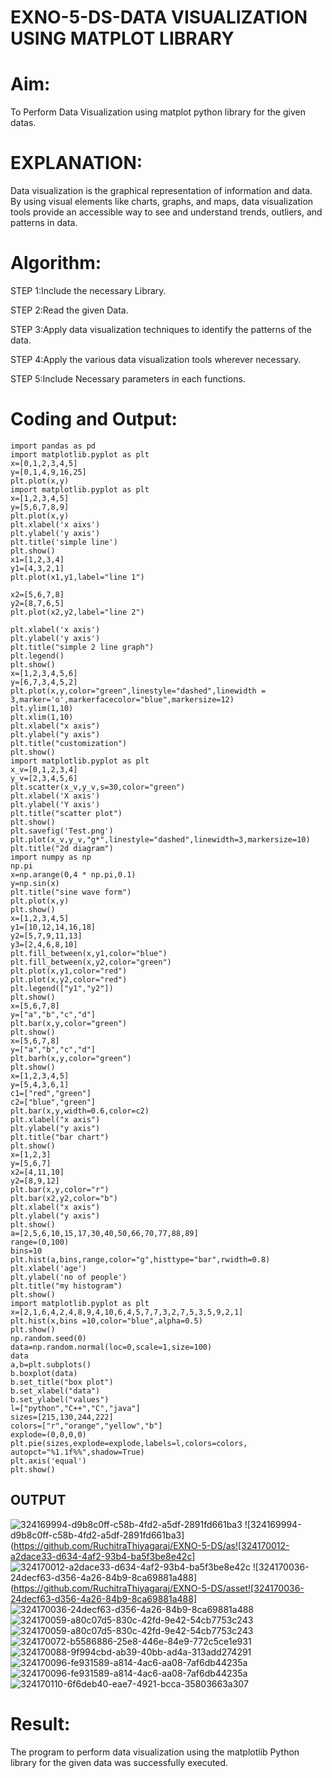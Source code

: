 # EXNO-5-DS-DATA VISUALIZATION USING MATPLOT LIBRARY

# Aim:
  To Perform Data Visualization using matplot python library for the given datas.

# EXPLANATION:
Data visualization is the graphical representation of information and data. By using visual elements like charts, graphs, and maps, data visualization tools provide an accessible way to see and understand trends, outliers, and patterns in data.

# Algorithm:
STEP 1:Include the necessary Library.

STEP 2:Read the given Data.

STEP 3:Apply data visualization techniques to identify the patterns of the data.

STEP 4:Apply the various data visualization tools wherever necessary.

STEP 5:Include Necessary parameters in each functions.

# Coding and Output:
~~~
import pandas as pd
import matplotlib.pyplot as plt
x=[0,1,2,3,4,5]
y=[0,1,4,9,16,25]
plt.plot(x,y)
import matplotlib.pyplot as plt
x=[1,2,3,4,5]
y=[5,6,7,8,9]
plt.plot(x,y)
plt.xlabel('x aixs')
plt.ylabel('y axis')
plt.title('simple line')
plt.show()
x1=[1,2,3,4]
y1=[4,3,2,1]
plt.plot(x1,y1,label="line 1")

x2=[5,6,7,8]
y2=[8,7,6,5]
plt.plot(x2,y2,label="line 2")

plt.xlabel('x axis')
plt.ylabel('y axis')
plt.title("simple 2 line graph")
plt.legend()
plt.show()
x=[1,2,3,4,5,6]
y=[6,7,3,4,5,2]
plt.plot(x,y,color="green",linestyle="dashed",linewidth = 3,marker='o',markerfacecolor="blue",markersize=12)
plt.ylim(1,10)
plt.xlim(1,10)
plt.xlabel("x axis")
plt.ylabel("y axis")
plt.title("customization")
plt.show()
import matplotlib.pyplot as plt
x_v=[0,1,2,3,4]
y_v=[2,3,4,5,6]
plt.scatter(x_v,y_v,s=30,color="green")
plt.xlabel('X axis')
plt.ylabel('Y axis')
plt.title("scatter plot")
plt.show()
plt.savefig('Test.png')
plt.plot(x_v,y_v,"g*",linestyle="dashed",linewidth=3,markersize=10)
plt.title("2d diagram")
import numpy as np
np.pi
x=np.arange(0,4 * np.pi,0.1)
y=np.sin(x)
plt.title("sine wave form")
plt.plot(x,y)
plt.show()
x=[1,2,3,4,5]
y1=[10,12,14,16,18]
y2=[5,7,9,11,13]
y3=[2,4,6,8,10]
plt.fill_between(x,y1,color="blue")
plt.fill_between(x,y2,color="green")
plt.plot(x,y1,color="red")
plt.plot(x,y2,color="red")
plt.legend(["y1","y2"])
plt.show()
x=[5,6,7,8]
y=["a","b","c","d"]
plt.bar(x,y,color="green")
plt.show()
x=[5,6,7,8]
y=["a","b","c","d"]
plt.barh(x,y,color="green")
plt.show()
x=[1,2,3,4,5]
y=[5,4,3,6,1]
c1=["red","green"]
c2=["blue","green"]
plt.bar(x,y,width=0.6,color=c2)
plt.xlabel("x axis")
plt.ylabel("y axis")
plt.title("bar chart")
plt.show()
x=[1,2,3]
y=[5,6,7]
x2=[4,11,10]
y2=[8,9,12]
plt.bar(x,y,color="r")
plt.bar(x2,y2,color="b")
plt.xlabel("x axis")
plt.ylabel("y axis")
plt.show()
a=[2,5,6,10,15,17,30,40,50,66,70,77,88,89]
range=(0,100)
bins=10
plt.hist(a,bins,range,color="g",histtype="bar",rwidth=0.8)
plt.xlabel('age')
plt.ylabel('no of people')
plt.title("my histogram")
plt.show()
import matplotlib.pyplot as plt
x=[2,1,6,4,2,4,8,9,4,10,6,4,5,7,7,3,2,7,5,3,5,9,2,1]
plt.hist(x,bins =10,color="blue",alpha=0.5)
plt.show()
np.random.seed(0)
data=np.random.normal(loc=0,scale=1,size=100)
data
a,b=plt.subplots()
b.boxplot(data)
b.set_title("box plot")
b.set_xlabel("data")
b.set_ylabel("values")
l=["python","C++","C","java"]
sizes=[215,130,244,222]
colors=["r","orange","yellow","b"]
explode=(0,0,0,0)
plt.pie(sizes,explode=explode,labels=l,colors=colors,
autopct="%1.1f%%",shadow=True)
plt.axis('equal')
plt.show()
~~~
## OUTPUT
![324169994-d9b8c0ff-c58b-4fd2-a5df-2891fd661ba3](https://github.com/RuchitraThiyagaraj/EXNO-5-DS/assets/154776996/927fd6ff-eb92-48e8-a099-d6a07a0db480)
![324169994-d9b8c0ff-c58b-4fd2-a5df-2891fd661ba3](https://github.com/RuchitraThiyagaraj/EXNO-5-DS/as![324170012-a2dace33-d634-4af2-93b4-ba5f3be8e42c]
![324170012-a2dace33-d634-4af2-93b4-ba5f3be8e42c](https://github.com/RuchitraThiyagaraj/EXNO-5-DS/assets/154776996/d51c018f-58f1-48e9-b0d2-9eb623f132f5)
![324170036-24decf63-d356-4a26-84b9-8ca69881a488](https://github.com/RuchitraThiyagaraj/EXNO-5-DS/asset![324170036-24decf63-d356-4a26-84b9-8ca69881a488]
![324170036-24decf63-d356-4a26-84b9-8ca69881a488](https://github.com/RuchitraThiyagaraj/EXNO-5-DS/assets/154776996/f0f8d7c3-b189-416e-b69b-8d1345e729e6)
![324170059-a80c07d5-830c-42fd-9e42-54cb7753c243](https://github.com/RuchitraThiyagaraj/EXNO-5-DS/assets/154776996/6dd24557-a5b3-433c-b7fa-c18ea6dc1f9b)
![324170059-a80c07d5-830c-42fd-9e42-54cb7753c243](https://github.com/RuchitraThiyagaraj/EXNO-5-DS/assets/154776996/5f2a340a-2289-48fd-a58f-ea875ac1fb26)
![324170072-b5586886-25e8-446e-84e9-772c5ce1e931](https://github.com/RuchitraThiyagaraj/EXNO-5-DS/assets/154776996/139937b2-f3f9-429a-a129-52c5f4dff913)
![324170088-9f994cbd-ab39-40bb-ad4a-313add274291](https://github.com/RuchitraThiyagaraj/EXNO-5-DS/assets/154776996/99ac8a19-71c6-422f-b8b1-6c6a755cef3e)
![324170096-fe931589-a814-4ac6-aa08-7af6db44235a](https://github.com/RuchitraThiyagaraj/EXNO-5-DS/assets/154776996/423d3c3b-9da6-4cb9-9400-6acad92ad65b)
![324170096-fe931589-a814-4ac6-aa08-7af6db44235a](https://github.com/RuchitraThiyagaraj/EXNO-5-DS/assets/154776996/02405af6-83ae-49d0-a23b-4dffb9b8311b)
![324170110-6f6deb40-eae7-4921-bcca-35803663a307](https://github.com/RuchitraThiyagaraj/EXNO-5-DS/assets/154776996/3a3dca49-19cf-4616-9832-9e94853ca3f8)


# Result:
The program to perform data visualization using the matplotlib Python library for the given data was successfully executed.
